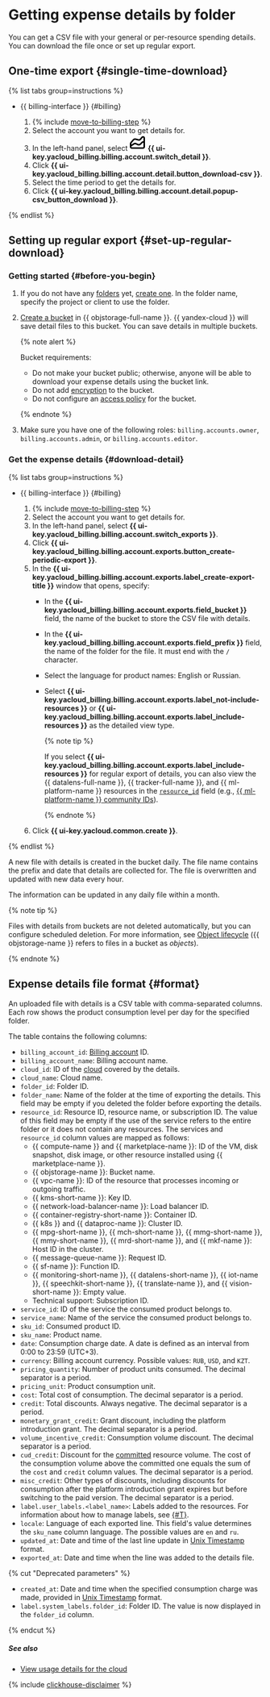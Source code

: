 # Getting expense details by folder

You can get a CSV file with your general or per-resource spending details. You can download the file once or set up regular export.

## One-time export {#single-time-download}

{% list tabs group=instructions %}

- {{ billing-interface }} {#billing}

  1. {% include [move-to-billing-step](../_includes/move-to-billing-step.md) %}
  1. Select the account you want to get details for.
  1. In the left-hand panel, select ![image](../../_assets/console-icons/chart-area-stacked.svg) **{{ ui-key.yacloud_billing.billing.account.switch_detail }}**.
  1. Click **{{ ui-key.yacloud_billing.billing.account.detail.button_download-csv }}**.
  1. Select the time period to get the details for.
  1. Click **{{ ui-key.yacloud_billing.billing.account.detail.popup-csv_button_download }}**.

{% endlist %}

## Setting up regular export {#set-up-regular-download}

### Getting started {#before-you-begin}

1. If you do not have any [folders](../../resource-manager/concepts/resources-hierarchy.md#folder) yet, [create one](../../resource-manager/operations/folder/create.md). In the folder name, specify the project or client to use the folder.

1. [Create a bucket](../../storage/operations/buckets/create.md) in {{ objstorage-full-name }}. {{ yandex-cloud }} will save detail files to this bucket. You can save details in multiple buckets.

   {% note alert %}

   Bucket requirements:
 
   * Do not make your bucket public; otherwise, anyone will be able to download your expense details using the bucket link.
   * Do not add [encryption](../../storage/concepts/encryption.md) to the bucket.
   * Do not configure an [access policy](../../storage/concepts/policy.md) for the bucket.

   {% endnote %}

1. Make sure you have one of the following roles: `billing.accounts.owner`, `billing.accounts.admin`, or `billing.accounts.editor`.

### Get the expense details {#download-detail}

{% list tabs group=instructions %}

- {{ billing-interface }} {#billing}

  1. {% include [move-to-billing-step](../_includes/move-to-billing-step.md) %}
  1. Select the account you want to get details for.
  1. In the left-hand panel, select **{{ ui-key.yacloud_billing.billing.account.switch_exports }}**.
  1. Click **{{ ui-key.yacloud_billing.billing.account.exports.button_create-periodic-export }}**.
  1. In the **{{ ui-key.yacloud_billing.billing.account.exports.label_create-export-title }}** window that opens, specify:
     * In the **{{ ui-key.yacloud_billing.billing.account.exports.field_bucket }}** field, the name of the bucket to store the CSV file with details.
     * In the **{{ ui-key.yacloud_billing.billing.account.exports.field_prefix }}** field, the name of the folder for the file. It must end with the `/` character.
     * Select the language for product names: English or Russian.
     * Select **{{ ui-key.yacloud_billing.billing.account.exports.label_not-include-resources }}** or **{{ ui-key.yacloud_billing.billing.account.exports.label_include-resources }}** as the detailed view type.

         {% note tip %}

         If you select **{{ ui-key.yacloud_billing.billing.account.exports.label_include-resources }}** for regular export of details, you can also view the {{ datalens-full-name }}, {{ tracker-full-name }}, and {{ ml-platform-name }} resources in the [`resource_id`](#format) field (e.g., [{{ ml-platform-name }} community IDs](../../datasphere/concepts/community.md)).

         {% endnote %}
  1. Click **{{ ui-key.yacloud.common.create }}**.

{% endlist %}

A new file with details is created in the bucket daily. The file name contains the prefix and date that details are collected for. The file is overwritten and updated with new data every hour.

The information can be updated in any daily file within a month.

{% note tip %}

Files with details from buckets are not deleted automatically, but you can configure scheduled deletion. For more information, see [Object lifecycle](../../storage/concepts/lifecycles.md) ({{ objstorage-name }} refers to files in a bucket as _objects_).

{% endnote %}

## Expense details file format {#format}

An uploaded file with details is a CSV table with comma-separated columns. Each row shows the product consumption level per day for the specified folder.

The table contains the following columns:

* `billing_account_id`: [Billing account](../concepts/billing-account) ID.
* `billing_account_name`: Billing account name.
* `cloud_id`: ID of the [cloud](../../resource-manager/concepts/resources-hierarchy#cloud) covered by the details.
* `cloud_name`: Cloud name.
* `folder_id`: Folder ID.
* `folder_name`: Name of the folder at the time of exporting the details. This field may be empty if you deleted the folder before exporting the details.
* `resource_id`: Resource ID, resource name, or subscription ID. The value of this field may be empty if the use of the service refers to the entire folder or it does not contain any resources. The services and `resource_id` column values are mapped as follows:
   * {{ compute-name }} and {{ marketplace-name }}: ID of the VM, disk snapshot, disk image, or other resource installed using {{ marketplace-name }}.
   * {{ objstorage-name }}: Bucket name.
   * {{ vpc-name }}: ID of the resource that processes incoming or outgoing traffic.
   * {{ kms-short-name }}: Key ID.
   * {{ network-load-balancer-name }}: Load balancer ID.
   * {{ container-registry-short-name }}: Container ID.
   * {{ k8s }} and {{ dataproc-name }}: Cluster ID.
   * {{ mpg-short-name }}, {{ mch-short-name }}, {{ mmg-short-name }}, {{ mmy-short-name }}, {{ mrd-short-name }}, and {{ mkf-name }}: Host ID in the cluster.
   * {{ message-queue-name }}: Request ID.
   * {{ sf-name }}: Function ID.
   * {{ monitoring-short-name }}, {{ datalens-short-name }}, {{ iot-name }}, {{ speechkit-short-name }}, {{ translate-name }}, and {{ vision-short-name }}: Empty value.
   * Technical support: Subscription ID.
* `service_id`: ID of the service the consumed product belongs to.
* `service_name`: Name of the service the consumed product belongs to.
* `sku_id`: Consumed product ID.
* `sku_name`: Product name.
* `date`: Consumption charge date. A date is defined as an interval from 0:00 to 23:59 (UTC+3).
* `currency`: Billing account currency. Possible values: `RUB`, `USD`, and `KZT`.
* `pricing_quantity`: Number of product units consumed. The decimal separator is a period.
* `pricing_unit`: Product consumption unit.
* `cost`: Total cost of consumption. The decimal separator is a period.
* `credit`: Total discounts. Always negative. The decimal separator is a period.
* `monetary_grant_credit`: Grant discount, including the platform introduction grant. The decimal separator is a period.
* `volume_incentive_credit`: Consumption volume discount. The decimal separator is a period.
* `cud_credit`: Discount for the [committed](../concepts/cvos.md) resource volume. The cost of the consumption volume above the committed one equals the sum of the `cost` and `credit` column values. The decimal separator is a period.
* `misc_credit`: Other types of discounts, including discounts for consumption after the platform introduction grant expires but before switching to the paid version. The decimal separator is a period.
* `label.user_labels.<label_name>`: Labels added to the resources. For information about how to manage labels, see [{#T}](../../resource-manager/operations/manage-labels.md).
* `locale`: Language of each exported line. This field's value determines the `sku_name` column language. The possible values are `en` and `ru`.
* `updated_at`: Date and time of the last line update in [Unix Timestamp](https://www.unixtimestamp.com) format.
* `exported_at`: Date and time when the line was added to the details file.

{% cut "Deprecated parameters" %}

* `created_at`: Date and time when the specified consumption charge was made, provided in [Unix Timestamp](https://www.unixtimestamp.com) format.
* `label.system_labels.folder_id`: Folder ID. The value is now displayed in the `folder_id` column.

{% endcut %}


##### See also

* [View usage details for the cloud](check-charges.md)

{% include [clickhouse-disclaimer](../../_includes/clickhouse-disclaimer.md) %}